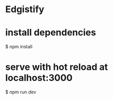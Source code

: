# Edgistify

# install dependencies
$ npm install

# serve with hot reload at localhost:3000
$ npm run dev

